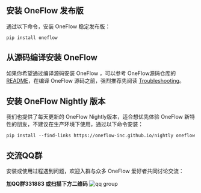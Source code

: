 ## 安装 OneFlow 发布版

通过以下命令，安装 OneFlow 稳定发布版：

```shell
pip install oneflow
```

## 从源码编译安装 OneFlow

如果你希望通过编译源码安装 OneFlow ，可以参考 OneFlow源码仓库的[README](https://github.com/Oneflow-Inc/oneflow/blob/develop/README.md)，在编译 OneFlow 源码之前，强烈推荐先阅读 [Troubleshooting](https://github.com/Oneflow-Inc/oneflow/blob/develop/docs/source/troubleshooting.md)。

## 安装 OneFlow Nightly 版本

我们也提供了每天更新的 OneFlow Nightly版本，适合想优先体验 OneFlow 新特性的朋友，不建议在生产环境下使用，通过以下命令安装：

```shell
pip install --find-links https://oneflow-inc.github.io/nightly oneflow
``` 

## 交流QQ群
安装或使用过程遇到问题，欢迎入群与众多 OneFlow 爱好者共同讨论交流：

**加QQ群331883 或扫描下方二维码**
![qq group](imgs/qq_group.png)